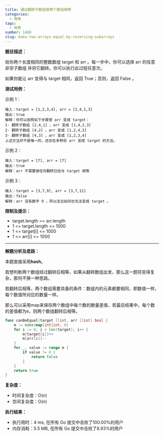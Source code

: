 ```yaml
---
title: 通过翻转子数组使两个数组相等
categories:
  - 简单
tags:
  - 哈希
number: 1460
slug: make-two-arrays-equal-by-reversing-subarrays
---
```


**题目描述：**


给你两个长度相同的整数数组 target 和 arr 。每一步中，你可以选择 arr 的任意 非空子数组 并将它翻转。你可以执行此过程任意次。

如果你能让 arr 变得与 target 相同，返回 True；否则，返回 False 。

**测试用例：**

 
示例 1：

```
输入：target = [1,2,3,4], arr = [2,4,1,3]
输出：true
解释：你可以按照如下步骤使 arr 变成 target：
1- 翻转子数组 [2,4,1] ，arr 变成 [1,4,2,3]
2- 翻转子数组 [4,2] ，arr 变成 [1,2,4,3]
3- 翻转子数组 [4,3] ，arr 变成 [1,2,3,4]
上述方法并不是唯一的，还存在多种将 arr 变成 target 的方法。
```
示例 2：
```
输入：target = [7], arr = [7]
输出：true
解释：arr 不需要做任何翻转已经与 target 相等
```
示例 3：
```
输入：target = [3,7,9], arr = [3,7,11]
输出：false
解释：arr 没有数字 9 ，所以无论如何也无法变成 target 。
```
**限制及提示：**
- target.length == arr.length
- 1 <= target.length <= 1000
- 1 <= target[i] <= 1000
- 1 <= arr[i] <= 1000


---
**解题分析及思路：**

本题直接采用**hash**。

若想判断两个数组经过翻转后相等，如果从翻转数组出发，那么这一题将变得复杂，那何不换一种思路。

若翻转后相等，两个数组需要具备的条件：数组内的元素都要相同，即数值一样，每个数值所对应的数量一样。

那么可以采用map来保存两个数组中每个数的数量差值，若最后结果中，每个数的差值都为`0`，则两个数组翻转后相等。

```go
func canBeEqual(target []int, arr []int) bool {
	m := make(map[int]int, 0)
	for i := 0; i < len(target); i++ {
		m[target[i]]++
		m[arr[i]]--
	}
	for _, value := range m {
		if value != 0 {
			return false
		}
	}
	return true
}
```

**复杂度：**
- 时间复杂度：O(n)
- 空间复杂度：O(n)

**执行结果：**

- 执行用时：4 ms, 在所有 Go 提交中击败了100.00%的用户
- 内存消耗：5.5 MB, 在所有 Go 提交中击败了8.93%的用户
